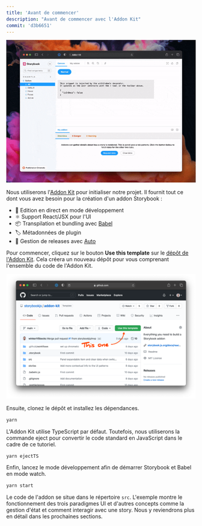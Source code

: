 ```yaml
---
title: 'Avant de commencer'
description: "Avant de commencer avec l'Addon Kit"
commit: 'd3b6651'
---
```


![](../../images/addon-kit-demo.gif)

Nous utiliserons l'[Addon Kit](https://github.com/storybookjs/addon-kit) pour initialiser notre projet. Il fournit tout ce dont vous avez besoin pour la création d'un addon Storybook :

- 📝 Edition en direct en mode développement
- ⚛️ Support React/JSX pour l'UI
- 📦 Transpilation et bundling avec [Babel](http://babeljs.io/)
- 🏷 Métadonnées de plugin
- 🚢 Gestion de releases avec [Auto](https://github.com/intuit/auto)

Pour commencer, cliquez sur le bouton **Use this template** sur le [dépôt de l'Addon Kit](https://github.com/storybookjs/addon-kit). Cela créera un nouveau dépôt pour vous comprenant l'ensemble du code de l'Addon Kit.

![](../../images/addon-kit.png)

Ensuite, clonez le dépôt et installez les dépendances.

```bash
yarn
```

L'Addon Kit utilise TypeScript par défaut. Toutefois, nous utiliserons la commande eject pour convertir le code standard en JavaScript dans le cadre de ce tutoriel.

```bash
yarn ejectTS
```

Enfin, lancez le mode développement afin de démarrer Storybook et Babel en mode watch.

```bash
yarn start
```

Le code de l'addon se situe dans le répertoire `src`. L'exemple montre le fonctionnement des trois paradigmes UI et d'autres concepts comme la gestion d'état et comment interagir avec une story. Nous y reviendrons plus en détail dans les prochaines sections.

